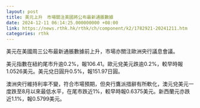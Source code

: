 ```yaml
---
layout: post
title: 美元上升　市場關注美國將公布最新通脹數據
date: 2024-12-11 06:14:25.000000000 +08:00
link: https://news.rthk.hk/rthk/ch/component/k2/1782921-20241211.htm
categories: rthk
---
```


美元在美國周三公布最新通脹數據前上升，市場亦關注歐洲央行議息會議。

美元指數在紐約尾市升逾0.2%，報106.41。歐元兌美元跌逾0.2%，較早時報1.0526美元。美元兌日圓升0.5%，報151.97日圓。

澳洲央行維持利率不變，符合市場預期，但央行鷹派措辭有所軟化，澳元兌美元一度跌至8月以來最低水平，在尾市跌近1%，較早時報0.6375美元。新西蘭元亦跌近1.1%，報0.5799美元。
